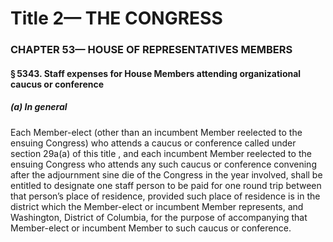 
# Title 2— THE CONGRESS
### CHAPTER 53— HOUSE OF REPRESENTATIVES MEMBERS
#### § 5343. Staff expenses for House Members attending organizational caucus or conference
##### (a) In general

Each Member-elect (other than an incumbent Member reelected to the ensuing Congress) who attends a caucus or conference called under section 29a(a) of this title , and each incumbent Member reelected to the ensuing Congress who attends any such caucus or conference convening after the adjournment sine die of the Congress in the year involved, shall be entitled to designate one staff person to be paid for one round trip between that person’s place of residence, provided such place of residence is in the district which the Member-elect or incumbent Member represents, and Washington, District of Columbia, for the purpose of accompanying that Member-elect or incumbent Member to such caucus or conference.
